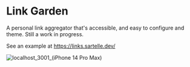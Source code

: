 # Link Garden

A personal link aggregator that's accessible, and easy to configure and theme. Still a work in progress.

See an example at https://links.sartelle.dev/

![localhost_3001_(iPhone 14 Pro Max)](https://github.com/jsartelle/link-garden/assets/20188035/d89c8874-4df8-4e1b-9a45-fed3fdd8b3e2)
